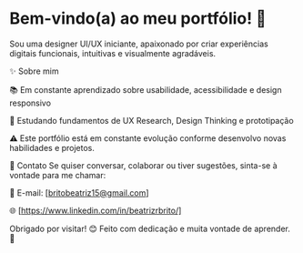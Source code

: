# Bem-vindo(a) ao meu portfólio! 👋

Sou uma designer UI/UX iniciante, apaixonado por criar experiências digitais funcionais, intuitivas e visualmente agradáveis.

✨ Sobre mim

📚 Em constante aprendizado sobre usabilidade, acessibilidade e design responsivo

🧠 Estudando fundamentos de UX Research, Design Thinking e prototipação

⚠️ Este portfólio está em constante evolução conforme desenvolvo novas habilidades e projetos.

📩 Contato
Se quiser conversar, colaborar ou tiver sugestões, sinta-se à vontade para me chamar:

💌 E-mail: [britobeatriz15@gmail.com]

🌐 [https://www.linkedin.com/in/beatrizrbrito/]


Obrigado por visitar! 😊
Feito com dedicação e muita vontade de aprender. 🚀
